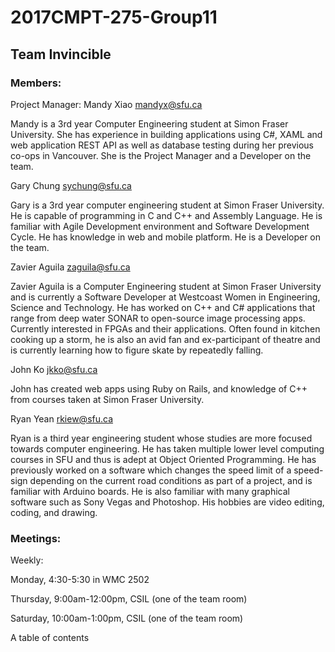 # 2017CMPT-275-Group11
## Team Invincible


### Members:

Project Manager: Mandy Xiao mandyx@sfu.ca

Mandy is a 3rd year Computer Engineering student at Simon Fraser University. She has experience in building applications using C#, XAML and web application REST API as well as database testing during her previous co-ops in Vancouver.
She is the Project Manager and a Developer on the team.


Gary Chung sychung@sfu.ca

Gary is a 3rd year computer engineering student at Simon Fraser University. He is capable of programming in C and C++ and Assembly Language. He is familiar with Agile Development environment and Software Development Cycle. He has knowledge in web and mobile platform. He is a Developer on the team.


Zavier Aguila zaguila@sfu.ca

Zavier Aguila is a Computer Engineering student at Simon Fraser University and is currently a Software Developer at Westcoast Women in Engineering, Science and Technology. He has worked on C++ and C# applications that range from deep water SONAR  to open-source image processing apps. Currently interested in FPGAs and their applications. Often found in kitchen cooking up a storm, he is also an avid fan and ex-participant of theatre and is currently learning how to figure skate by repeatedly falling.


John Ko jkko@sfu.ca

John has created web apps using Ruby on Rails, and knowledge of C++ from courses taken at Simon Fraser University.


Ryan Yean rkiew@sfu.ca

Ryan is a third year engineering student whose studies are more focused towards computer engineering. He has taken multiple lower level computing courses in SFU and thus is adept at Object Oriented Programming. He has previously worked on a software which changes the speed limit of a speed-sign depending on the current road conditions as part of a project, and is familiar with Arduino boards. He is also familiar with many graphical software such as Sony Vegas and Photoshop. His hobbies are video editing, coding, and drawing.



### Meetings:

Weekly: 

Monday, 4:30-5:30 in WMC 2502

Thursday, 9:00am-12:00pm, CSIL (one of the team room)

Saturday, 10:00am-1:00pm, CSIL (one of the team room)


A table of contents




